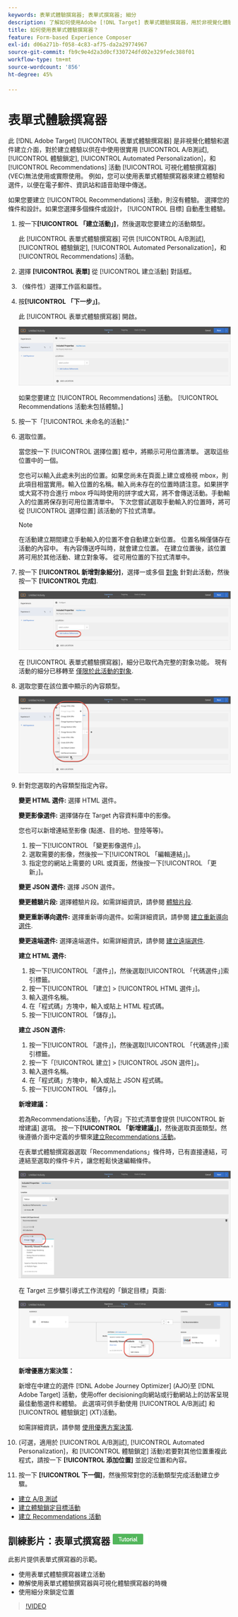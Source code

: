 ```yaml
---
keywords: 表單式體驗撰寫器; 表單式撰寫器; 細分
description: 了解如何使用Adobe [!DNL Target] 表單式體驗撰寫器，用於非視覺化體驗建立。 當VEC無法使用或無法實際使用時，請使用此撰寫器。
title: 如何使用表單式體驗撰寫器？
feature: Form-based Experience Composer
exl-id: d06a271b-f058-4c83-af75-da2a29774967
source-git-commit: fb9c9e4d2a3d0cf330724dfd02e329fedc388f01
workflow-type: tm+mt
source-wordcount: '856'
ht-degree: 45%

---
```


# 表單式體驗撰寫器

此 [!DNL Adobe Target] [!UICONTROL 表單式體驗撰寫器] 是非視覺化體驗和選件建立介面，對於建立體驗以供在中使用很實用 [!UICONTROL A/B測試], [!UICONTROL 體驗鎖定], [!UICONTROL Automated Personalization]，和 [!UICONTROL Recommendations] 活動 [!UICONTROL 可視化體驗撰寫器] (VEC)無法使用或實際使用。 例如，您可以使用表單式體驗撰寫器來建立體驗和選件，以便在電子郵件、資訊站和語音助理中傳送。

如果您要建立 [!UICONTROL Recommendations] 活動，則沒有體驗。 選擇您的條件和設計。如果您選擇多個條件或設計， [!UICONTROL 目標] 自動產生體驗。

1. 按一下&#x200B;**[!UICONTROL 「建立活動」]**，然後選取您要建立的活動類型。

   此 [!UICONTROL 表單式體驗撰寫器] 可供 [!UICONTROL A/B測試], [!UICONTROL 體驗鎖定], [!UICONTROL Automated Personalization]，和 [!UICONTROL Recommendations] 活動。

1. 選擇 **[!UICONTROL 表單]** 從 [!UICONTROL 建立活動] 對話框。

1. （條件性）選擇工作區和屬性。

1. 按&#x200B;**[!UICONTROL 「下一步」]**。

   此 [!UICONTROL 表單式體驗撰寫器] 開啟。

   ![](assets/location_refinements.png)

   如果您要建立 [!UICONTROL Recommendations] 活動。 [!UICONTROL Recommendations 活動未包括體驗。]

1. 按一下「[!UICONTROL 未命名的活動].&quot;
1. 選取位置。

   當您按一下 [!UICONTROL 選擇位置] 框中，將顯示可用位置清單。 選取這些位置中的一個。

   您也可以輸入此處未列出的位置。如果您尚未在頁面上建立或檢視 mbox，則此項目相當實用。輸入位置的名稱。輸入尚未存在的位置時請注意。如果拼字或大寫不符合進行 mbox 呼叫時使用的拼字或大寫，將不會傳送活動。手動輸入的位置將保存到可用位置清單中。 下次您嘗試選取手動輸入的位置時，將可從 [!UICONTROL 選擇位置] 該活動的下拉式清單。

   >[!NOTE]
   >
   >在活動建立期間建立手動輸入的位置不會自動建立新位置。 位置名稱僅儲存在活動的內容中。 有內容傳送呼叫時，就會建立位置。 在建立位置後，該位置將可用於其他活動、建立對象等。 從可用位置的下拉式清單中。

1. 按一下 **[!UICONTROL 新增對象細分]**，選擇一或多個 [對象](/help/c-target/target.md#concept_A782F8481A5041EBA75103CB26376522) 針對此活動，然後按一下 **[!UICONTROL 完成]**.

   ![](assets/location_refinements_2.png)

   在 [!UICONTROL 表單式體驗撰寫器]，細分已取代為完整的對象功能。 現有活動的細分已移轉至 [僅限於此活動的對象](/help/c-target/creating-activity-only-audience.md#concept_A6BADCF530ED4AE1852E677FEBE68483).

1. 選取您要在該位置中顯示的內容類型。

   ![](assets/form_content.png)

1. 針對您選取的內容類型指定內容。

   **變更 HTML 選件:** 選擇 HTML 選件。

   **變更影像選件:** 選擇儲存在 Target 內容資料庫中的影像。

   您也可以新增連結至影像 (點進、目的地、登陸等等)。

   1. 按一下[!UICONTROL 「變更影像選件」]。
   1. 選取需要的影像，然後按一下[!UICONTROL 「編輯連結」]。
   1. 指定您的網站上需要的 URL 或頁面，然後按一下[!UICONTROL 「更新」]。

   **變更 JSON 選件:** 選擇 JSON 選件。

   **變更體驗片段:** 選擇體驗片段。如需詳細資訊，請參閱 [體驗片段](/help/c-experiences/c-manage-content/aem-experience-fragments.md).

   **變更重新導向選件:** 選擇重新導向選件。如需詳細資訊，請參閱 [建立重新導向選件](/help/c-experiences/c-manage-content/offer-redirect.md).

   **變更遠端選件:** 選擇遠端選件。如需詳細資訊，請參閱 [建立遠端選件](/help/c-experiences/c-manage-content/about-remote-offers.md).

   **建立 HTML 選件:**

   1. 按一下[!UICONTROL 「選件」]，然後選取[!UICONTROL 「代碼選件」]索引標籤。
   1. 按一下[!UICONTROL 「建立] > [!UICONTROL HTML 選件」]。
   1. 輸入選件名稱。
   1. 在「程式碼」方塊中，輸入或貼上 HTML 程式碼。
   1. 按一下[!UICONTROL 「儲存」]。

   **建立 JSON 選件:**

   1. 按一下[!UICONTROL 「選件」]，然後選取[!UICONTROL 「代碼選件」]索引標籤。
   1. 按一下「[!UICONTROL 建立] > [!UICONTROL JSON 選件]」。
   1. 輸入選件名稱。
   1. 在「程式碼」方塊中，輸入或貼上 JSON 程式碼。
   1. 按一下[!UICONTROL 「儲存」]。

   **新增建議：**

   若為Recommendations活動，「內容」下拉式清單會提供 [!UICONTROL 新增建議] 選項。 按一下&#x200B;**[!UICONTROL 「新增建議」]**，然後選取頁面類型。然後遵循介面中定義的步驟來[建立Recommendations 活動](/help/c-recommendations/t-create-recs-activity/create-recs-activity.md)。

   在表單式體驗撰寫器選取「Recommendations」條件時，已有直接連結，可連結至選取的條件卡片，讓您輕鬆快速編輯條件。

   ![](assets/change_criteria.png)

   在 Target 三步驟引導式工作流程的「鎖定目標」頁面:

   ![](assets/change_criteria_2.png)

   **新增優惠方案決策：**

   新增在中建立的選件 [!DNL Adobe Journey Optimizer] (AJO)至 [!DNL Adobe Target] 活動，使用offer decisioning向網站或行動網站上的訪客呈現最佳動態選件和體驗。 此選項可供手動使用 [!UICONTROL A/B測試] 和 [!UICONTROL 體驗鎖定] (XT)活動。

   如需詳細資訊，請參閱 [使用優惠方案決策](/help/c-integrating-target-with-mac/ajo/offer-decision.md).

1. (可選，適用於 [!UICONTROL A/B測試], [!UICONTROL Automated Personalization]，和 [!UICONTROL 體驗鎖定] 活動)若要對其他位置重複此程式，請按一下 **[!UICONTROL 添加位置]** 並設定位置和內容。
1. 按一下 **[!UICONTROL 下一個]**，然後照常對您的活動類型完成活動建立步驟。

* [建立 A/B 測試](/help/c-activities/t-test-ab/t-test-create-ab/test-create-ab.md)
* [建立體驗鎖定目標活動](/help/c-activities/t-experience-target/t-xt-create/xt-create.md#task_D6B3429AC31549E1A70EDF04B3DDC765)
* [建立 Recommendations 活動](/help/c-recommendations/t-create-recs-activity/create-recs-activity.md#task_6874328773C64C44A73F0A130AD3F96F)

## 訓練影片：表單式撰寫器 ![教學課程徽章](/help/assets/tutorial.png)

此影片提供表單式撰寫器的示範。

* 使用表單式體驗撰寫器建立活動
* 瞭解使用表單式體驗撰寫器與可視化體驗撰寫器的時機
* 使用細分來鎖定位置

>[!VIDEO](https://video.tv.adobe.com/v/17390)
